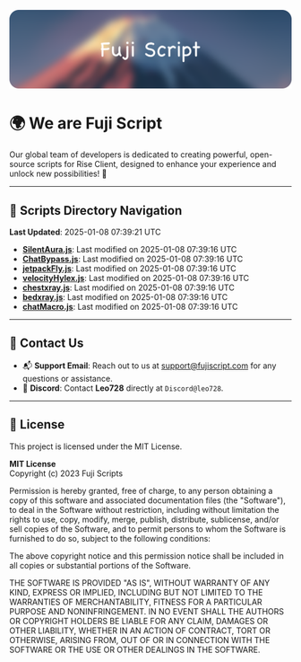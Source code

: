 ![Banner](.github/b.webp)

# 🌍 **We are Fuji Script**

Our global team of developers is dedicated to creating powerful, open-source scripts for Rise Client, designed to enhance your experience and unlock new possibilities! 🌟

---
<!-- SCRIPTS_NAVIGATION_START -->
## 📂 **Scripts Directory Navigation**

**Last Updated**: 2025-01-08 07:39:21 UTC

- **[SilentAura.js](scripts/SilentAura.js)**: Last modified on 2025-01-08 07:39:16 UTC
- **[ChatBypass.js](scripts/ChatBypass.js)**: Last modified on 2025-01-08 07:39:16 UTC
- **[jetpackFly.js](scripts/jetpackFly.js)**: Last modified on 2025-01-08 07:39:16 UTC
- **[velocityHylex.js](scripts/velocityHylex.js)**: Last modified on 2025-01-08 07:39:16 UTC
- **[chestxray.js](scripts/chestxray.js)**: Last modified on 2025-01-08 07:39:16 UTC
- **[bedxray.js](scripts/bedxray.js)**: Last modified on 2025-01-08 07:39:16 UTC
- **[chatMacro.js](scripts/chatMacro.js)**: Last modified on 2025-01-08 07:39:16 UTC

<!-- SCRIPTS_NAVIGATION_END -->

---

## 💬 **Contact Us**  
- 📬 **Support Email**: Reach out to us at [support@fujiscript.com](mailto:support@fujiscript.com) for any questions or assistance.  
- 💬 **Discord**: Contact **Leo728** directly at `Discord@leo728`.

---

## 📜 **License**

This project is licensed under the MIT License.  

**MIT License**  
Copyright (c) 2023 Fuji Scripts  

Permission is hereby granted, free of charge, to any person obtaining a copy of this software and associated documentation files (the "Software"), to deal in the Software without restriction, including without limitation the rights to use, copy, modify, merge, publish, distribute, sublicense, and/or sell copies of the Software, and to permit persons to whom the Software is furnished to do so, subject to the following conditions:  

The above copyright notice and this permission notice shall be included in all copies or substantial portions of the Software.  

THE SOFTWARE IS PROVIDED "AS IS", WITHOUT WARRANTY OF ANY KIND, EXPRESS OR IMPLIED, INCLUDING BUT NOT LIMITED TO THE WARRANTIES OF MERCHANTABILITY, FITNESS FOR A PARTICULAR PURPOSE AND NONINFRINGEMENT. IN NO EVENT SHALL THE AUTHORS OR COPYRIGHT HOLDERS BE LIABLE FOR ANY CLAIM, DAMAGES OR OTHER LIABILITY, WHETHER IN AN ACTION OF CONTRACT, TORT OR OTHERWISE, ARISING FROM, OUT OF OR IN CONNECTION WITH THE SOFTWARE OR THE USE OR OTHER DEALINGS IN THE SOFTWARE.  
